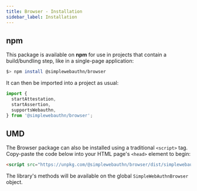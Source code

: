 ```yaml
---
title: Browser - Installation
sidebar_label: Installation
---
```


## npm

This package is available on **npm** for use in projects that contain a build/bundling step, like
in a single-page application:

```bash
$> npm install @simplewebauthn/browser
```

It can then be imported into a project as usual:

```js
import {
  startAttestation,
  startAssertion,
  supportsWebauthn,
} from '@simplewebauthn/browser';
```

## UMD

The Browser package can also be installed using a traditional `<script>` tag. Copy-paste the code below into your HTML page's `<head>` element to begin:

```html
<script src="https://unpkg.com/@simplewebauthn/browser/dist/simplewebauthn-browser.min.js"></script>
```

The library's methods will be available on the global `SimpleWebAuthnBrowser` object.
